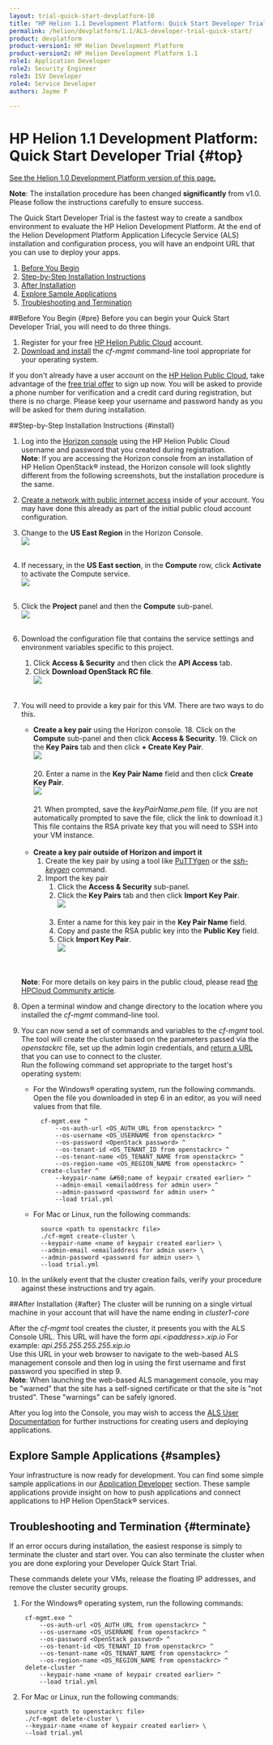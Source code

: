 ```yaml
---
layout: trial-quick-start-devplatform-10
title: "HP Helion 1.1 Development Platform: Quick Start Developer Trial "
permalink: /helion/devplatform/1.1/ALS-developer-trial-quick-start/
product: devplatform
product-version1: HP Helion Development Platform
product-version2: HP Helion Development Platform 1.1
role1: Application Developer
role2: Security Engineer
role3: ISV Developer 
role4: Service Developer
authors: Jayme P

---
```

<!--PUBLISHED-->

<script>
function PageRefresh {
onLoad="window.refresh"
}
PageRefresh();
</script>

# HP Helion 1.1 Development Platform: Quick Start Developer Trial {#top}
[See the Helion 1.0 Development Platform version of this page.](/helion/devplatform/ALS-developer-trial-quick-start/)

**Note**: The installation procedure has been changed **significantly** from v1.0. Please follow the instructions carefully to ensure success.

The Quick Start Developer Trial is the fastest way to create a sandbox environment to evaluate the HP Helion Development Platform. At the end of the Helion Development Platform Application Lifecycle Service (ALS) installation and configuration process, you will have an endpoint URL that you can use to deploy your apps.

1. [Before You Begin](#pre)
2. [Step-by-Step Installation Instructions](#install)
3. [After Installation](#after)
4. [Explore Sample Applications](#samples)
5. [Troubleshooting and Termination](#terminate)

##Before You Begin {#pre}
Before you can begin your Quick Start Developer Trial, you will need to do three things.

1. Register for your free <a href="https://horizon.hpcloud.com/register" target="_blank">HP Helion Public Cloud</a> account.
3. [Download and install](/helion/devplatform/1.1/als/client/download) the *cf-mgmt* command-line tool appropriate for your operating system.

If you don't already have a user account on the <a href="https://horizon.hpcloud.com/register" target="_blank">HP Helion Public Cloud</a>, take advantage of the <a href="http://www.hpcloud.com/cloud-credit" target="_blank">free trial offer</a> to sign up now. You will be asked to provide a phone number for verification and a credit card during registration, but there is no charge. Please keep your username and password handy as you will be asked for them during installation.

##Step-by-Step Installation Instructions {#install}
1. Log into the [Horizon console](https://horizon.hpcloud.com/) using the HP Helion Public Cloud username and password that you created during registration. <br /> **Note**: If you are accessing the Horizon console from an installation of HP Helion OpenStack&#174; instead, the Horizon console will look slightly different from the following screenshots, but the installation procedure is the same.
2. [Create a network with public internet access](https://community.hpcloud.com/article/how-create-or-delete-network#create) inside of your account. You may have done this already as part of the initial public cloud account configuration.
4. Change to the **US East Region** in the Horizon Console.<br /><img src="media/quickstartA11.png"/><br /><br />
5. If necessary, in the **US East section**, in the **Compute** row, click **Activate** to activate the Compute service.<br /><img src="media/quickstartB11.png"/><br /><br />
3. Click the **Project** panel and then the **Compute** sub-panel.<br /><img src="media/quickstartC11.png"/><br /><br />
6. Download the configuration file that contains the service settings and environment variables specific to this project.
	1. Click **Access & Security** and then click the **API Access** tab.
	2. Click **Download OpenStack RC file**.<br /><img src="media/quickstartDownloadRCFile.png"/><br /><br />

10. You will need to provide a key pair for this VM. There are two ways to do this. 
	- **Create a key pair** using the Horizon console.
		18. Click on the **Compute** sub-panel and then click **Access & Security**.
		19. Click on the **Key Pairs** tab and then click **+ Create Key Pair**.<br /><img src="media/quickstartE11.png"/><br /><br />
		20. Enter a name in the **Key Pair Name** field and then click **Create Key Pair**.<br /><img src="media/quickstartkeypair"/><br /><br />
		21. When prompted, save the *keyPairName.pem* file. (If you are not automatically prompted to save the file, click the link to download it.) This file contains the RSA private key that you will need to SSH into your VM instance.<br /><br />
	- **Create a key pair outside of Horizon and import it** 
		1. Create the key pair by using a tool like [PuTTYgen](http://www.chiark.greenend.org.uk/~sgtatham/putty/docs.html) or the [*ssh-keygen*](http://linux.die.net/man/1/ssh-keygen) command.
		2. Import the key pair
			1.  Click the **Access & Security** sub-panel.
			13. Click the **Key Pairs** tab and then click **Import Key Pair**. <br /><img src="media/quickstartImportKeyPair11.png"/><br /><br /> 
			14. Enter a name for this key pair in the **Key Pair Name** field.
			15. Copy and paste the RSA public key into the **Public Key** field.
			16. Click **Import Key Pair**. <br /><img src="media/quickstartImportKeyPairName11.png"/><br /><br />
		
	<br />**Note**: For more details on key pairs in the public cloud, please read [the HPCloud Community article](http://community.hpcloud.com/article/managing-your-key-pairs-0).	<br />

8. Open a terminal window and change directory to the location where you installed the *cf-mgmt* command-line tool.
9. You can now send a set of commands and variables to the *cf-mgmt* tool. <br />The tool will create the cluster based on the parameters passed via the *openstackrc* file, set up the admin login credentials, and [return a URL](#after) that you can use to connect to the cluster. <br />Run the following command set appropriate to the target host's operating system:
	
	- For the Windows&#174; operating system, run the following commands. Open the file you downloaded in step 6 in an editor, as you will need values from that file.
	
			cf-mgmt.exe ^
				--os-auth-url <OS_AUTH_URL from openstackrc> ^
				--os-username <OS_USERNAME from openstackrc> ^
				--os-password <OpenStack password> ^
				--os-tenant-id <OS_TENANT_ID from openstackrc> ^
				--os-tenant-name <OS_TENANT_NAME from openstackrc> ^
				--os-region-name <OS_REGION_NAME from openstackrc> ^
			create-cluster ^
				--keypair-name &#60;name of keypair created earlier> ^
				--admin-email <emailaddress for admin user> ^
				--admin-password <password for admin user> ^
				--load trial.yml

	- For Mac or Linux, run the following commands:
 		
			source <path to openstackrc file>
			./cf-mgmt create-cluster \
			--keypair-name <name of keypair created earlier> \
			--admin-email <emailaddress for admin user> \
			--admin-password <password for admin user> \
			--load trial.yml

10. In the unlikely event that the cluster creation fails, verify your procedure against these instructions and try again. 


##After Installation {#after}
The cluster will be running on a single virtual machine in your account that will have the name ending in *cluster1-core*

After the *cf-mgmt* tool creates the cluster, it presents you with the ALS Console URL. This URL will have the form *api.<*ipaddress*>.xip.io*  For example: *api.255.255.255.255.xip.io* <br /> Use this URL in your web browser to navigate to the web-based ALS management console and then log in using the first username and first password you specified in step 9. <br />**Note**: When launching the web-based ALS management console, you may be "warned" that the site has a self-signed certificate or that the site is "not trusted". These "warnings" can be safely ignored.

After you log into the Console, you may wish to access the [ALS User Documentation](/helion/devplatform/1.1/als/user/) for further instructions for creating users and deploying applications.

## Explore Sample Applications {#samples}
Your infrastructure is now ready for development. You can find some simple sample applications in our [Application Developer](/helion/devplatform/1.1/appdev/) section. These sample applications provide insight on how to push applications and connect applications to HP Helion OpenStack&#174; services. 

## Troubleshooting and Termination {#terminate}
If an error occurs during installation, the easiest response is simply to terminate the cluster and start over. You can also terminate the cluster when you are done exploring your Developer Quick Start Trial.

These commands delete your VMs, release the floating IP addresses, and remove the cluster security groups.
		
1. For the Windows&#174; operating system, run the following commands:

		cf-mgmt.exe ^ 
			--os-auth-url <OS_AUTH_URL from openstackrc> ^
			--os-username <OS_USERNAME from openstackrc> ^
			--os-password <OpenStack password> ^
			--os-tenant-id <OS_TENANT_ID from openstackrc> ^
			--os-tenant-name <OS_TENANT_NAME from openstackrc> ^
			--os-region-name <OS_REGION_NAME from openstackrc> ^
		delete-cluster ^
			--keypair-name <name of keypair created earlier> ^
			--load trial.yml 

2. For Mac or Linux, run the following commands:
 		
		source <path to openstackrc file>
		./cf-mgmt delete-cluster \
		--keypair-name <name of keypair created earlier> \
		--load trial.yml


